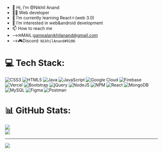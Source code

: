 - 👋 Hi, I’m @Nikhil Anand
- 👨‍💻 Web developer
- 🌱 I’m currently learning React⚛️(web 3.0)
- 👀 I’m interested in web&android development
- 📫 How to reach me
-    -->✉MAIL:gampalanikhilanand@gmail.com
-    -->🎮Discord: ```NikhilAnand#9106```
<!---
Nikhil-gna/Nikhil-gna is a ✨ special ✨ repository because its `README.md` (this file) appears on your GitHub profile.
You can click the Preview link to take a look at your changes.

[![An image of @nikhilgna's Holopin badges, which is a link to view their full Holopin profile](https://holopin.me/nikhilgna)](https://holopin.io/@nikhilgna)
--->
# 💻 Tech Stack:
![CSS3](https://img.shields.io/badge/css3-%231572B6.svg?style=flat&logo=css3&logoColor=white) ![HTML5](https://img.shields.io/badge/html5-%23E34F26.svg?style=flat&logo=html5&logoColor=white) ![Java](https://img.shields.io/badge/java-%23ED8B00.svg?style=flat&logo=java&logoColor=white) ![JavaScript](https://img.shields.io/badge/javascript-%23323330.svg?style=flat&logo=javascript&logoColor=%23F7DF1E) ![Google Cloud](https://img.shields.io/badge/Google%20Cloud-%234285F4.svg?style=flat&logo=google-cloud&logoColor=white) ![Firebase](https://img.shields.io/badge/firebase-%23039BE5.svg?style=flat&logo=firebase) ![Vercel](https://img.shields.io/badge/vercel-%23000000.svg?style=flat&logo=vercel&logoColor=white) ![Bootstrap](https://img.shields.io/badge/bootstrap-%23563D7C.svg?style=flat&logo=bootstrap&logoColor=white) ![jQuery](https://img.shields.io/badge/jquery-%230769AD.svg?style=flat&logo=jquery&logoColor=white) ![NodeJS](https://img.shields.io/badge/node.js-6DA55F?style=flat&logo=node.js&logoColor=white) ![NPM](https://img.shields.io/badge/NPM-%23000000.svg?style=flat&logo=npm&logoColor=white) ![React](https://img.shields.io/badge/react-%2320232a.svg?style=flat&logo=react&logoColor=%2361DAFB) ![MongoDB](https://img.shields.io/badge/MongoDB-%234ea94b.svg?style=flat&logo=mongodb&logoColor=white) ![MySQL](https://img.shields.io/badge/mysql-%2300f.svg?style=flat&logo=mysql&logoColor=white) 	![Figma](https://img.shields.io/badge/figma-%23F24E1E.svg?style=flat&logo=figma&logoColor=white) ![Postman](https://img.shields.io/badge/Postman-FF6C37?style=flat&logo=postman&logoColor=white)
# 📊 GitHub Stats:

![](https://github-readme-streak-stats.herokuapp.com/?user=Nikhil-gna&theme=dark&hide_border=false)<br/>
![](https://github-readme-stats.vercel.app/api/top-langs/?username=Nikhil-gna&theme=dark&hide_border=false&include_all_commits=true&count_private=true&layout=compact)<br/>

<!-- ### 🔝 Top Contributed Repo
![](https://github-contributor-stats.vercel.app/api?username=Nikhil-gna&limit=5&theme=dark&combine_all_yearly_contributions=true)
 -->
---
[![](https://visitcount.itsvg.in/api?id=Nikhil-gna&icon=0&color=0)](https://visitcount.itsvg.in)

<!-- Proudly created with GPRM ( https://gprm.itsvg.in ) -->
